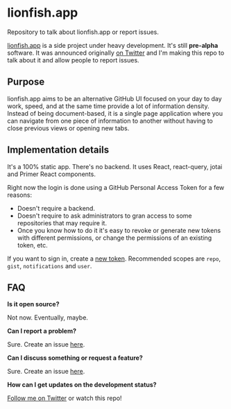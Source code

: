 # lionfish.app

Repository to talk about lionfish.app or report issues.

[lionfish.app](https://lionfish.app/) is a side project under heavy development. It's still **pre-alpha** software. It was announced originally [on Twitter](https://twitter.com/gimenete/status/1466785498253381632?s=20) and I'm making this repo to talk about it and allow people to report issues.

## Purpose

lionfish.app aims to be an alternative GitHub UI focused on your day to day work, speed, and at the same time provide a lot of information density. Instead of being document-based, it is a single page application where you can navigate from one piece of information to another without having to close previous views or opening new tabs.

## Implementation details

It's a 100% static app. There's no backend. It uses React, react-query, jotai and Primer React components.

Right now the login is done using a GitHub Personal Access Token for a few reasons:

- Doesn't require a backend.
- Doesn't require to ask administrators to gran access to some repositories that may require it.
- Once you know how to do it it's easy to revoke or generate new tokens with different permissions, or change the permissions of an existing token, etc.

If you want to sign in, create a [new token](https://github.com/settings/tokens/new). Recommended scopes are `repo`, `gist`, `notifications` and `user`.

## FAQ

**Is it open source?**

Not now. Eventually, maybe.

**Can I report a problem?**

Sure. Create an issue [here](https://github.com/gimenete/lionfish.app/issues/new).

**Can I discuss something or request a feature?**

Sure. Create an issue [here](https://github.com/gimenete/lionfish.app/issues/new).

**How can I get updates on the development status?**

[Follow me on Twitter](https://twitter.com/gimenete) or watch this repo!
